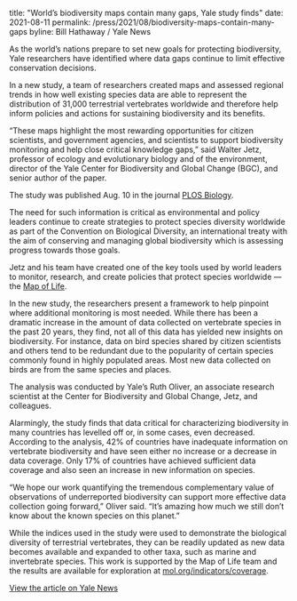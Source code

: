 title: "World’s biodiversity maps contain many gaps, Yale study finds"
date: 2021-08-11
permalink: /press/2021/08/biodiversity-maps-contain-many-gaps
byline: Bill Hathaway / Yale News

<!-- <div class="row padded">
    <div class="col-md-12 padded">
        <div class="center-block">
        <img class="center-block" alt="Protected Areas" src="/content_static/press/ynews-biodiversity-maps.jpeg" width="800px" />
        </div>
    </div>
</div> -->

As the world’s nations prepare to set new goals for protecting biodiversity, Yale researchers have identified where data gaps continue to limit effective conservation decisions.

In a new study, a team of researchers created maps and assessed regional trends in how well existing species data are able to represent the distribution of 31,000 terrestrial vertebrates worldwide and therefore help inform policies and actions for sustaining biodiversity and its benefits.

“These maps highlight the most rewarding opportunities for citizen scientists, and government agencies, and scientists to support biodiversity monitoring and help close critical knowledge gaps,” said Walter Jetz, professor of ecology and evolutionary biology and of the environment, director of the Yale Center for Biodiversity and Global Change (BGC), and senior author of the paper.

The study was published Aug. 10 in the journal [ PLOS Biology](https://journals.plos.org/plosbiology/article?id=10.1371/journal.pbio.3001336).

The need for such information is critical as environmental and policy leaders continue to create strategies to protect species diversity worldwide as part of the Convention on Biological Diversity, an international treaty with the aim of conserving and managing global biodiversity which is assessing progress towards those goals.

Jetz and his team have created one of the key tools used by world leaders to monitor, research, and create policies that protect species worldwide — the [Map of Life](https://mol.org).

In the new study, the researchers present a framework to help pinpoint where additional monitoring is most needed. While there has been a dramatic increase in the amount of data collected on vertebrate species in the past 20 years, they find, not all of this data has yielded new insights on biodiversity. For instance, data on bird species shared by citizen scientists and others tend to be redundant due to the popularity of certain species commonly found in highly populated areas. Most new data collected on birds are from the same species and places.

The analysis was conducted by Yale’s Ruth Oliver, an associate research scientist at the Center for Biodiversity and Global Change, Jetz, and colleagues.

Alarmingly, the study finds that data critical for characterizing biodiversity in many countries has levelled off or, in some cases, even decreased. According to the analysis, 42% of countries have inadequate information on vertebrate biodiversity and have seen either no increase or a decrease in data coverage. Only 17% of countries have achieved sufficient data coverage and also seen an increase in new information on species.

“We hope our work quantifying the tremendous complementary value of observations of underreported biodiversity can support more effective data collection going forward,” Oliver said. “It’s amazing how much we still don’t know about the known species on this planet.”

While the indices used in the study were used to demonstrate the biological diversity of terrestrial vertebrates, they can be readily updated as new data becomes available and expanded to other taxa, such as marine and invertebrate species. This work is supported by the Map of Life team and the results are available for exploration at [mol.org/indicators/coverage](https://mol.org/indicators/coverage).

[View the article on Yale News](https://news.yale.edu/2021/08/11/worlds-biodiversity-maps-contain-many-gaps-yale-study-finds)
